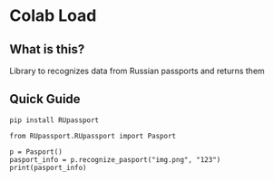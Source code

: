 # Colab Load #

## What is this? ##
Library to recognizes data from Russian passports and returns them

## Quick Guide ##
    pip install RUpassport

    from RUpassport.RUpassport import Pasport
    
    p = Pasport()
    pasport_info = p.recognize_pasport("img.png", "123")
    print(pasport_info)
